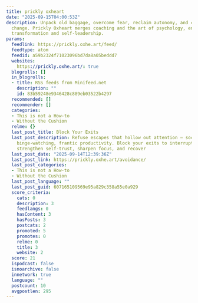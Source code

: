 ```yaml
---
title: prickly oxheart
date: "2025-09-15T04:00:53Z"
description: Unpack old baggage, overcome fear, reclaim autonomy, and create real
  change. Prickly Oxheart merges coaching and the art of psychology, enabling authentic
  transformation and self-leadership.
params:
  feedlink: https://prickly.oxhe.art/feed/
  feedtype: atom
  feedid: a59b2324f71023096bd7da8a05beddd7
  websites:
    https://prickly.oxhe.art/: true
  blogrolls: []
  in_blogrolls:
  - title: RSS feeds from Minifeed.net
    description: ""
    id: 83b59248e9346428c889eb03522b4297
  recommended: []
  recommender: []
  categories:
  - This is not a How-to
  - Without the Cushion
  relme: {}
  last_post_title: Block Your Exits
  last_post_description: Refuse escapes that hollow out attention — social, snacks,
    binge-watching, frantic productivity. Block your exits to interrupt avoidance,
    strengthen self-trust, sharpen focus, and recover
  last_post_date: "2025-09-14T12:39:36Z"
  last_post_link: https://prickly.oxhe.art/avoidance/
  last_post_categories:
  - This is not a How-to
  - Without the Cushion
  last_post_language: ""
  last_post_guid: 607165109569e95a829c358a55e0a929
  score_criteria:
    cats: 0
    description: 3
    feedlangs: 0
    hasContent: 3
    hasPosts: 3
    postcats: 2
    promoted: 5
    promotes: 0
    relme: 0
    title: 3
    website: 2
  score: 21
  ispodcast: false
  isnoarchive: false
  innetwork: true
  language: ""
  postcount: 10
  avgpostlen: 295
---
```

